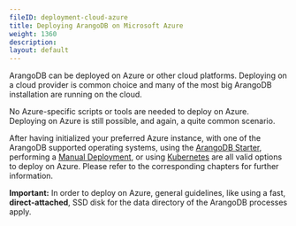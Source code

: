 ```yaml
---
fileID: deployment-cloud-azure
title: Deploying ArangoDB on Microsoft Azure
weight: 1360
description: 
layout: default
---
```

ArangoDB can be deployed on Azure or other cloud platforms. Deploying on a cloud
provider is common choice and many of the most big ArangoDB installation are running
on the cloud.

No Azure-specific scripts or tools are needed to deploy on Azure. Deploying on Azure
is still possible, and again, a quite common scenario.

After having initialized your preferred Azure instance, with one of the ArangoDB supported
operating systems, using the [ArangoDB Starter](../by-technology/deployment-arango-dbstarter),
performing a [Manual Deployment](../by-technology/deployment-manually),
or using [Kubernetes](../by-technology/kubernetes/)
are all valid options to deploy on Azure. Please refer to the corresponding chapters for further 
information.

**Important:** In order to deploy on Azure, general guidelines, like using a fast,
**direct-attached**, SSD disk for the data directory of the ArangoDB processes
apply.
